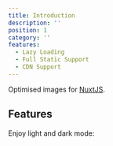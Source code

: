 ```yaml
---
title: Introduction
description: ''
position: 1
category: ''
features:
  - Lazy Loading
  - Full Static Support
  - CDN Support
---
```


<nuxt-img src="/preview.png" :placeholder="true" class="light-img"></nuxt-img>
<nuxt-img src="/preview-dark.png" :placeholder="true" class="dark-img"></nuxt-img>

Optimised images for [NuxtJS](https://nuxtjs.org).

## Features

<list :items="features"></list>

<p class="flex items-center">Enjoy light and dark mode:&nbsp;<app-color-switcher class="p-2"></app-color-switcher></p>

